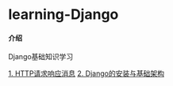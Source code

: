 # learning-Django

#### 介绍
Django基础知识学习

[1. HTTP请求响应消息](./HTTP_knowledge.md)
[2. Django的安装与基础架构](./install-Django.md)